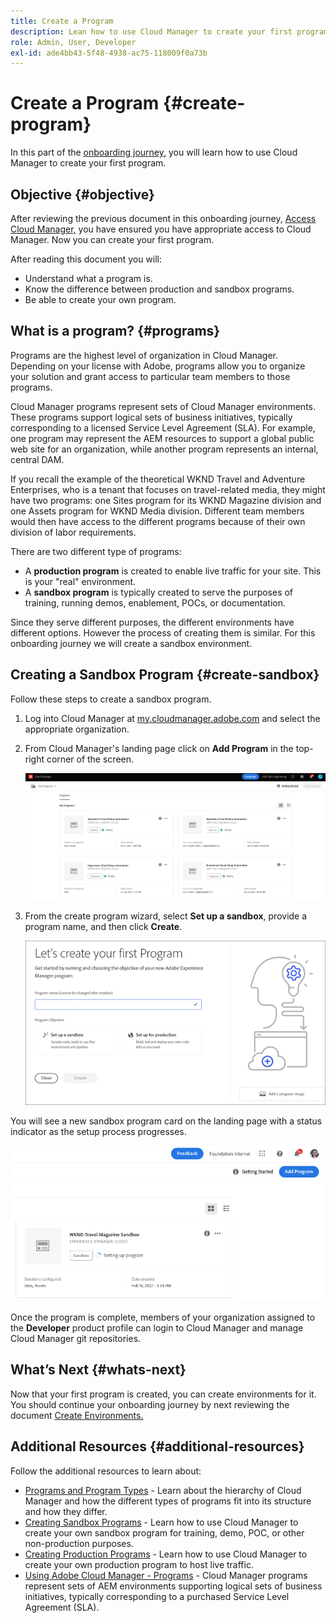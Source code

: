 ```yaml
---
title: Create a Program
description: Lean how to use Cloud Manager to create your first program.
role: Admin, User, Developer
exl-id: ade4bb43-5f48-4938-ac75-118009f0a73b
---
```

# Create a Program {#create-program}

In this part of the [onboarding journey,](overview.md) you will learn how to use Cloud Manager to create your first program.

## Objective {#objective}

After reviewing the previous document in this onboarding journey, [Access Cloud Manager,](cloud-manager.md) you have ensured you have appropriate access to Cloud Manager. Now you can create your first program.

After reading this document you will:

* Understand what a program is.
* Know the difference between production and sandbox programs.
* Be able to create your own program.

## What is a program? {#programs}

Programs are the highest level of organization in Cloud Manager. Depending on your license with Adobe, programs allow you to organize your solution and grant access to particular team members to those programs.

Cloud Manager programs represent sets of Cloud Manager environments. These programs support logical sets of business initiatives, typically corresponding to a licensed Service Level Agreement (SLA). For example, one program may represent the AEM resources to support a global public web site for an organization, while another program represents an internal, central DAM.

If you recall the example of the theoretical WKND Travel and Adventure Enterprises, who is a tenant that focuses on travel-related media, they might have two programs: one Sites program for its WKND Magazine division and one Assets program for WKND Media division. Different team members would then have access to the different programs because of their own division of labor requirements.

There are two different type of programs:

* A **production program** is created to enable live traffic for your site. This is your "real" environment.
* A **sandbox program** is typically created to serve the purposes of training, running demos, enablement, POCs, or documentation.

Since they serve different purposes, the different environments have different options. However the process of creating them is similar. For this onboarding journey we will create a sandbox environment.

## Creating a Sandbox Program {#create-sandbox}

Follow these steps to create a sandbox program.

1. Log into Cloud Manager at [my.cloudmanager.adobe.com](https://my.cloudmanager.adobe.com/) and select the appropriate organization.
 
1. From Cloud Manager's landing page click on **Add Program** in the top-right corner of the screen.

   ![Cloud Manager landing page](/help/implementing/cloud-manager/getting-access-to-aem-in-cloud/assets/first_timelogin1.png) 

1. From the create program wizard, select **Set up a sandbox**, provide a program name, and then click **Create**.

   ![Program type creation](/help/implementing/cloud-manager/getting-access-to-aem-in-cloud/assets/create-sandbox.png)

You will see a new sandbox program card on the landing page with a status indicator as the setup process progresses.

![Sandbox creation from overview page](/help/implementing/cloud-manager/getting-access-to-aem-in-cloud/assets/program-create-setupdemo2.png)

Once the program is complete, members of your organization assigned to the **Developer** product profile can login to Cloud Manager and manage Cloud Manager git repositories.

## What’s Next {#whats-next}

Now that your first program is created, you can create environments for it. You should continue your onboarding journey by next reviewing the document [Create Environments.](create-environments.md)

## Additional Resources {#additional-resources}

Follow the additional resources to learn about:

* [Programs and Program Types](/help/implementing/cloud-manager/getting-access-to-aem-in-cloud/program-types.md) - Learn about the hierarchy of Cloud Manager and how the different types of programs fit into its structure and how they differ.
* [Creating Sandbox Programs](/help/implementing/cloud-manager/getting-access-to-aem-in-cloud/creating-sandbox-programs.md) - Learn how to use Cloud Manager to create your own sandbox program for training, demo, POC, or other non-production purposes.
* [Creating Production Programs](/help/implementing/cloud-manager/getting-access-to-aem-in-cloud/creating-production-programs.md) - Learn how to use Cloud Manager to create your own production program to host live traffic.
* [Using Adobe Cloud Manager - Programs](https://experienceleague.adobe.com/docs/experience-manager-learn/cloud-service/cloud-manager/programs.html) - Cloud Manager programs represent sets of AEM environments supporting logical sets of business initiatives, typically corresponding to a purchased Service Level Agreement (SLA).
